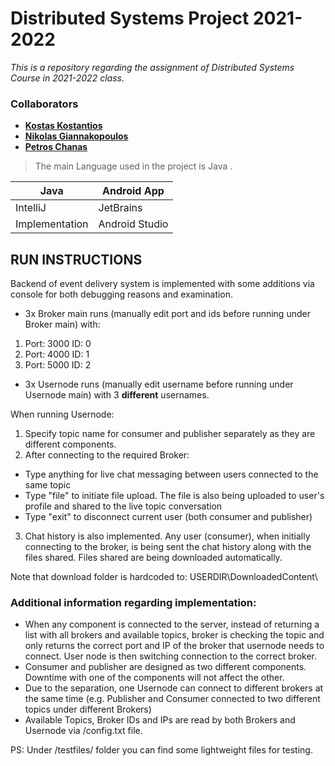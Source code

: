 # Distributed Systems Project 2021-2022

_This is a repository regarding the assignment of Distributed Systems Course in 2021-2022 class._

### Collaborators

* **[Kostas Kostantios](https://github.com/Aizengr)**
* **[Nikolas Giannakopoulos](https://github.com/nickgiann)**
* **[Petros Chanas](https://github.com/pkhaan)**

>The main Language used in the project is Java .


| Java     |Android App|
| ---      | ---       |
| IntelliJ | JetBrains |
| Implementation|Android Studio|    



## RUN INSTRUCTIONS

Backend of event delivery system is implemented with some additions via console for both debugging reasons and examination.
- 3x Broker main runs (manually edit port and ids before running under Broker main) with: 

1. Port: 3000 ID: 0
2. Port: 4000 ID: 1
3. Port: 5000 ID: 2

- 3x Usernode runs (manually edit username before running under Usernode main) with 3 **different** usernames. 

When running Usernode: 
1. Specify topic name for consumer and publisher separately as they are 
different components.
2. After connecting to the required Broker: 
- Type anything for live chat messaging between users connected to the same topic
- Type "file" to initiate file upload. The file is also being uploaded to user's profile and shared to the live topic conversation
- Type "exit" to disconnect current user (both consumer and publisher)

3. Chat history is also implemented. Any user (consumer), when initially connecting to the broker, 
is being sent the chat history along with the files shared. Files shared are being downloaded automatically.

Note that download folder is hardcoded to:
USERDIR\DownloadedContent\

### Additional information regarding implementation: 

- When any component is connected to the server, instead of returning a list with all brokers and available topics, 
broker is checking the topic and only returns the correct port and IP of the broker that usernode needs to
connect. User node is then switching connection to the correct broker.
- Consumer and publisher are designed as two different components. Downtime with one of the components will not affect the other.
- Due to the separation, one Usernode can connect to different brokers at the same time (e.g. Publisher and Consumer connected to two different topics under different Brokers)
- Available Topics, Broker IDs and IPs are read by both Brokers and Usernode via /config.txt file. 


PS: Under /testfiles/ folder you can find some lightweight files for testing.
 




